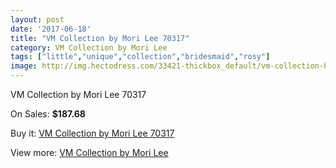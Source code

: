 ```yaml
---
layout: post
date: '2017-06-18'
title: "VM Collection by Mori Lee 70317"
category: VM Collection by Mori Lee
tags: ["little","unique","collection","bridesmaid","rosy"]
image: http://img.hectodress.com/33421-thickbox_default/vm-collection-by-mori-lee-70317.jpg
---
```

VM Collection by Mori Lee 70317

On Sales: **$187.68**
<a href="https://www.hectodress.com/vm-collection-by-mori-lee/15432-vm-collection-by-mori-lee-70317.html"><amp-img layout="responsive" width="600" height="600" src="//img.hectodress.com/33421-thickbox_default/vm-collection-by-mori-lee-70317.jpg" alt="VM Collection by Mori Lee 70317 0" /></a>
<a href="https://www.hectodress.com/vm-collection-by-mori-lee/15432-vm-collection-by-mori-lee-70317.html"><amp-img layout="responsive" width="600" height="600" src="//img.hectodress.com/33422-thickbox_default/vm-collection-by-mori-lee-70317.jpg" alt="VM Collection by Mori Lee 70317 1" /></a>

Buy it: [VM Collection by Mori Lee 70317](https://www.hectodress.com/vm-collection-by-mori-lee/15432-vm-collection-by-mori-lee-70317.html "VM Collection by Mori Lee 70317")

View more: [VM Collection by Mori Lee](https://www.hectodress.com/278-vm-collection-by-mori-lee "VM Collection by Mori Lee")